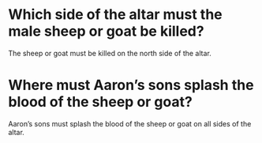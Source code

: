 # Which side of the altar must the male sheep or goat be killed?

The sheep or goat must be killed on the north side of the altar.

# Where must Aaron’s sons splash the blood of the sheep or goat?

Aaron’s sons must splash the blood of the sheep or goat on all sides of the altar.
